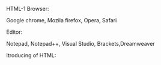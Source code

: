 HTML-1
Browser:

Google chrome, Mozila firefox, Opera, Safari

Editor:

Notepad, Notepad++, Visual Studio, Brackets,Dreamweaver

Itroducing of HTML:
